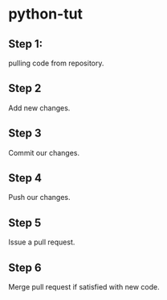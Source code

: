 # python-tut

## Step 1:
pulling code from repository.

## Step 2
Add new changes.

## Step 3
Commit our changes.

## Step 4 
Push our changes.

## Step 5 
Issue a pull request.

## Step 6
Merge pull request if satisfied with new code.
